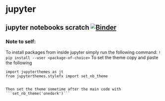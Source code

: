 # jupyter
jupyter notebooks scratch
[![Binder](https://mybinder.org/badge_logo.svg)](https://mybinder.org/v2/gh/thepinkturtle/jupyter.git/master)
---
### Note to self:
To install packages from inside jupyter simply run the following command:
```! pip install --user <package-of-choice>```
To set the theme copy and paste the following
```from jupyterthemes import get_themes
import jupyterthemes as jt
from jupyterthemes.stylefx import set_nb_theme


Then set the theme sometime after the main code with ```set_nb_theme('onedork')```
